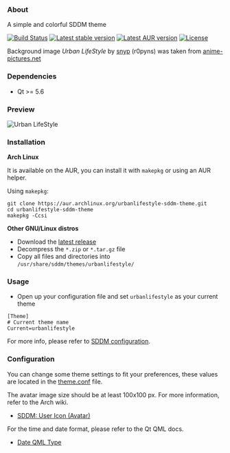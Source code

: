 ### About

A simple and colorful SDDM theme

[![Build Status](https://img.shields.io/travis/AlfredoRamos/urbanlifestyle-sddm-theme.svg?style=flat-square)](https://travis-ci.org/AlfredoRamos/urbanlifestyle-sddm-theme)
[![Latest stable version](https://img.shields.io/github/tag/AlfredoRamos/urbanlifestyle-sddm-theme.svg?style=flat-square&label=stable)](https://github.com/AlfredoRamos/urbanlifestyle-sddm-theme/releases/latest)
[![Latest AUR version](https://img.shields.io/aur/version/urbanlifestyle-sddm-theme.svg?style=flat-square&label=aur)](https://aur.archlinux.org/packages/urbanlifestyle-sddm-theme/)
[![License](https://img.shields.io/github/license/AlfredoRamos/urbanlifestyle-sddm-theme.svg?style=flat-square)](https://raw.githubusercontent.com/AlfredoRamos/urbanlifestyle-sddm-theme/master/LICENSE)

Background image *Urban LifeStyle* by [snyp](http://r0pyns.deviantart.com/) (r0pyns) was taken from [anime-pictures.net](https://anime-pictures.net/pictures/view_post/100739)

### Dependencies
- Qt >= 5.6

### Preview
![Urban LifeStyle](https://raw.githubusercontent.com/AlfredoRamos/urbanlifestyle-sddm-theme/master/images/urbanlifestyle.jpg)

### Installation
**Arch Linux**

It is available on the AUR, you can install it with `makepkg` or using an AUR helper.

Using `makepkg`:

```shell
git clone https://aur.archlinux.org/urbanlifestyle-sddm-theme.git
cd urbanlifestyle-sddm-theme
makepkg -Ccsi
```

**Other GNU/Linux distros**
- Download the [latest release](https://github.com/AlfredoRamos/urbanlifestyle-sddm-theme/releases/latest)
- Decompress the `*.zip` or `*.tar.gz` file
- Copy all files and directories into `/usr/share/sddm/themes/urbanlifestyle/`

### Usage
- Open up your configuration file and set `urbanlifestyle` as your current theme

```shell
[Theme]
# Current theme name
Current=urbanlifestyle
```

For more info, please refer to [SDDM configuration](https://github.com/sddm/sddm/wiki/0.16.0-Release-Announcement#configuration).

### Configuration
You can change some theme settings to fit your preferences, these values are located in the [theme.conf](https://github.com/AlfredoRamos/urbanlifestyle-sddm-theme/blob/master/theme.conf) file.

The avatar image size should be at least 100x100 px. For more information, refer to the Arch wiki.
- [SDDM: User Icon (Avatar)](https://wiki.archlinux.org/index.php/SDDM#User_Icon_(Avatar))

For the time and date format, please refer to the Qt QML docs.
- [Date QML Type](https://doc.qt.io/qt-5/qml-qtqml-date.html)
